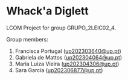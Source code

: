 # Whack'a Diglett

LCOM Project for group GRUPO_2LEIC02_4.

Group members:

1. Francisca Portugal (up202303640@up.pt)
2. Gabriela de Mattos (up202304064@up.pt)
3. Maria Luiza Vieira (up202304306@up.pt)
4. Sara García (up202306877@up.pt)
